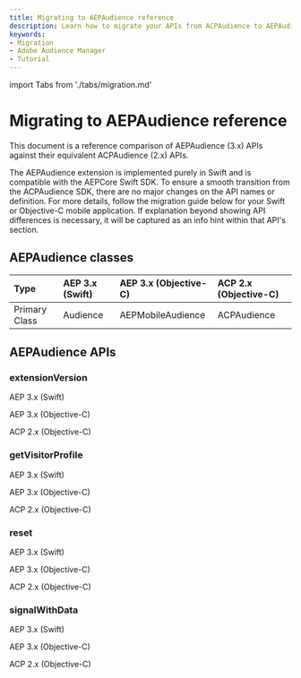 ```yaml
---
title: Migrating to AEPAudience reference
description: Learn how to migrate your APIs from ACPAudience to AEPAudience.
keywords:
- Migration
- Adobe Audience Manager
- Tutorial
---
```


import Tabs from './tabs/migration.md'

# Migrating to AEPAudience reference

This document is a reference comparison of AEPAudience (3.x) APIs against their equivalent ACPAudience (2.x) APIs.

The AEPAudience extension is implemented purely in Swift and is compatible with the AEPCore Swift SDK. To ensure a smooth transition from the ACPAudience SDK, there are no major changes on the API names or definition. For more details, follow the migration guide below for your Swift or Objective-C mobile application. If explanation beyond showing API differences is necessary, it will be captured as an info hint within that API's section.

## AEPAudience classes

| Type | AEP 3.x (Swift) | AEP 3.x (Objective-C) | ACP 2.x (Objective-C) |
| :--- | :--- | :--- | :--- |
| Primary Class | Audience | AEPMobileAudience | ACPAudience |

## AEPAudience APIs

### extensionVersion

<TabsBlock orientation="horizontal" slots="heading, content" repeat="3"/>

AEP 3.x (Swift)

<Tabs query="platform=aep-swift&api=extension-version"/>

AEP 3.x (Objective-C)

<Tabs query="platform=aep-objc&api=extension-version"/>


ACP 2.x (Objective-C)

<Tabs query="platform=acp-objc&api=extension-version"/>

### getVisitorProfile

<TabsBlock orientation="horizontal" slots="heading, content" repeat="3"/>

AEP 3.x (Swift)

<Tabs query="platform=aep-swift&api=get-visitor-profile"/>

AEP 3.x (Objective-C)

<Tabs query="platform=aep-objc&api=get-visitor-profile"/>

ACP 2.x (Objective-C)

<Tabs query="platform=acp-objc&api=get-visitor-profile"/>

### reset

<TabsBlock orientation="horizontal" slots="heading, content" repeat="3"/>

AEP 3.x (Swift)

<Tabs query="platform=aep-swift&api=reset"/>

AEP 3.x (Objective-C)

<Tabs query="platform=aep-objc&api=reset"/>


ACP 2.x (Objective-C)

<Tabs query="platform=acp-objc&api=reset"/>

### signalWithData

<TabsBlock orientation="horizontal" slots="heading, content" repeat="3"/>

AEP 3.x (Swift)

<Tabs query="platform=aep-swift&api=signal-with-data"/>

AEP 3.x (Objective-C)

<Tabs query="platform=aep-objc&api=signal-with-data"/>

ACP 2.x (Objective-C)

<Tabs query="platform=acp-objc&api=signal-with-data"/>
